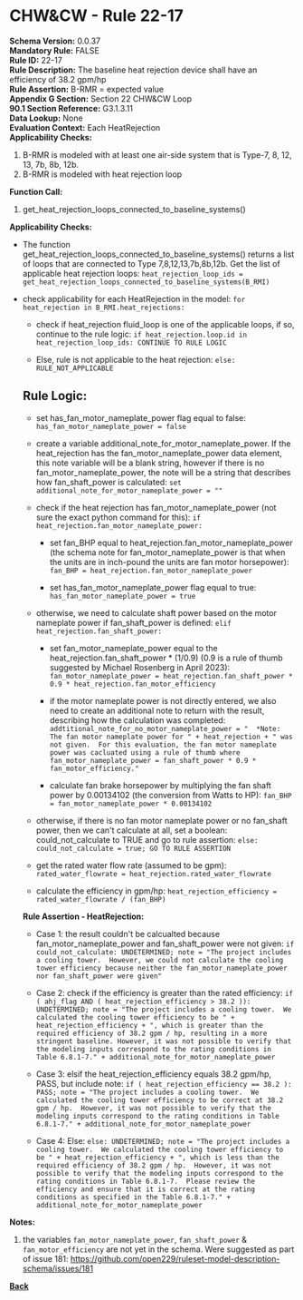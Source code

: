 
# CHW&CW - Rule 22-17  

**Schema Version:** 0.0.37    
**Mandatory Rule:** FALSE  
**Rule ID:** 22-17  
**Rule Description:** The baseline heat rejection device shall have an efficiency of 38.2 gpm/hp  
**Rule Assertion:** B-RMR = expected value  
**Appendix G Section:** Section 22 CHW&CW Loop  
**90.1 Section Reference:** G3.1.3.11  
**Data Lookup:** None  
**Evaluation Context:** Each HeatRejection  
**Applicability Checks:**  

1. B-RMR is modeled with at least one air-side system that is Type-7, 8, 12, 13, 7b, 8b, 12b.
2. B-RMR is modeled with heat rejection loop

**Function Call:**  

1. get_heat_rejection_loops_connected_to_baseline_systems()

**Applicability Checks:**  

- The function get_heat_rejection_loops_connected_to_baseline_systems() returns a list of loops that are connected to Type 7,8,12,13,7b,8b,12b.  Get the list of applicable heat rejection loops: `heat_rejection_loop_ids = get_heat_rejection_loops_connected_to_baseline_systems(B_RMI)`

- check applicability for each HeatRejection in the model: `for heat_rejection in B_RMI.heat_rejections:`

  - check if heat_rejection fluid_loop is one of the applicable loops, if so, continue to the rule logic: `if heat_rejection.loop.id in heat_rejection_loop_ids: CONTINUE TO RULE LOGIC`
  
  - Else, rule is not applicable to the heat rejection: `else: RULE_NOT_APPLICABLE`

  ## Rule Logic:  
  
  - set has_fan_motor_nameplate_power flag equal to false: `has_fan_motor_nameplate_power = false`
  
  - create a variable additional_note_for_motor_nameplate_power.  If the heat_rejection has the fan_motor_nameplate_power data element, this note variable will be a blank string, however if there is no fan_motor_nameplate_power, the note will be a string that describes how fan_shaft_power is calculated: `set additional_note_for_motor_nameplate_power = ""`
  
  - check if the heat rejection has fan_motor_nameplate_power (not sure the exact python command for this): `if heat_rejection.fan_motor_nameplate_power:`
  
    - set fan_BHP equal to heat_rejection.fan_motor_nameplate_power (the schema note for fan_motor_nameplate_power is that when the units are in inch-pound the units are fan motor horsepower): `fan_BHP = heat_rejection.fan_motor_nameplate_power`
    
    - set has_fan_motor_nameplate_power flag equal to true: `has_fan_motor_nameplate_power = true`
    
  - otherwise, we need to calculate shaft power based on the motor nameplate power if fan_shaft_power is defined: `elif heat_rejection.fan_shaft_power:`
  
    - set fan_motor_nameplate_power equal to the heat_rejection.fan_shaft_power * (1/0.9) (0.9 is a rule of thumb suggested by Michael Rosenberg in April 2023): `fan_motor_nameplate_power = heat_rejection.fan_shaft_power * 0.9 * heat_rejection.fan_motor_efficiency`
    
    - if the motor nameplate power is not directly entered, we also need to create an additional note to return with the result, describing how the calculation was completed: `addtitional_note_for_no_motor_nameplate_power = "  *Note: The fan motor nameplate power for " + heat_rejection + " was not given.  For this evaluation, the fan motor nameplate power was cacluated using a rule of thumb where fan_motor_nameplate_power = fan_shaft_power * 0.9 * fan_motor_efficiency."`
      
    - calculate fan brake horsepower by multiplying the fan shaft power by 0.00134102 (the conversion from Watts to HP): `fan_BHP = fan_motor_nameplate_power * 0.00134102`

  - otherwise, if there is no fan motor nameplate power or no fan_shaft power, then we can't calculate at all, set a boolean: could_not_calculate to TRUE and go to rule assertion: `else: could_not_calculate = true; GO TO RULE ASSERTION`
 
  - get the rated water flow rate (assumed to be gpm): `rated_water_flowrate = heat_rejection.rated_water_flowrate`
  
  - calculate the efficiency in gpm/hp: `heat_rejection_efficiency = rated_water_flowrate / (fan_BHP)`

  **Rule Assertion - HeatRejection:**
  - Case 1: the result couldn't be calcualted because fan_motor_nameplate_power and fan_shaft_power were not given: `if could_not_calculate: UNDETERMINED; note = "The project includes a cooling tower.  However, we could not calculate the cooling tower efficiency because neither the fan_motor_nameplate_power nor fan_shaft_power were given"`
  - Case 2: check if the efficiency is greater than the rated efficiency: `if ( ahj_flag AND ( heat_rejection_efficiency > 38.2 )): UNDETERMINED; note = "The project includes a cooling tower.  We calculated the cooling tower efficiency to be " + heat_rejection_efficiency + ", which is greater than the required efficiency of 38.2 gpm / hp, resulting in a more stringent baseline. However, it was not possible to verify that the modeling inputs correspond to the rating conditions in Table 6.8.1-7." + additional_note_for_motor_nameplate_power`
  
  - Case 3: elsif  the heat_rejection_efficiency equals 38.2 gpm/hp, PASS, but include note: `if ( heat_rejection_efficiency == 38.2 ): PASS; note = "The project includes a cooling tower.  We calculated the cooling tower efficiency to be correct at 38.2 gpm / hp.  However, it was not possible to verify that the modeling inputs correspond to the rating conditions in Table 6.8.1-7." + additional_note_for_motor_nameplate_power`

  - Case 4: Else: `else: UNDETERMINED; note = "The project includes a cooling tower.  We calculated the cooling tower efficiency to be " + heat_rejection_efficiency + ", which is less than the required efficiency of 38.2 gpm / hp.  However, it was not possible to verify that the modeling inputs correspond to the rating conditions in Table 6.8.1-7.  Please review the efficiency and ensure that it is correct at the rating conditions as specified in the Table 6.8.1-7." + additional_note_for_motor_nameplate_power`


**Notes:**

1.  the variables `fan_motor_nameplate_power`, `fan_shaft_power` & `fan_motor_efficiency` are not yet in the schema.  Were suggested as part of issue 181: https://github.com/open229/ruleset-model-description-schema/issues/181

**[Back](../_toc.md)**
